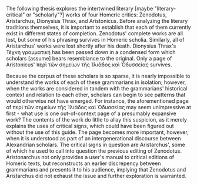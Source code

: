The following thesis explores the intertwined literary [maybe "literary-critical" or "scholarly"?] works of four Homeric critics: Zenodotus, Aristarchus, Dionysius Thrax, and Aristonicus. Before analyzing the literary traditions themselves, it is important to establish that each of them currently exist in different states of completion. Zenodotus' complete works are all lost, but some of his phrasing survives in Homeric scholia. Similarly, all of Aristarchus' works were lost shortly after his death. Dionysius Thrax's Τέχνη γραμματική has been passed down in a condensed form which scholars [assume] bears resemblance to the original. Only a page of Aristonicus' περὶ τῶν σημείων τῆς Ἰλιάδος καὶ Ὀδυσσείας survives.

Because the corpus of these scholars is so sparse, it is nearly impossible to understand the works of each of these grammarians in isolation; however, when the works are considered in tandem with the grammarians' historical context and relation to each other, scholars can begin to see patterns that would otherwise not have emerged. For instance, the aforementioned page of περὶ τῶν σημείων τῆς Ἰλιάδος καὶ Ὀδυσσείας may seem unimpressive at first - what use is one out-of-context page of a presumably expansive work? The contents of the work do little to allay this suspicion, as it merely explains the uses of critical signs, which could have been figured out without the use of this guide. The page becomes more important, however, when it is understood as part of an intergenerational discourse between Alexandrian scholars. The critical signs in question are Aristarchus', some of which he used to call into question the previous editing of Zenodotus. Aristonarchus not only provides a user's manual to critical editions of Homeric texts, but reconstructs an earlier discrepency between grammarians and presents it to his audience, implying that Zenodotus and Aristarchus did not exhaust the issue and further exploration is warranted.


